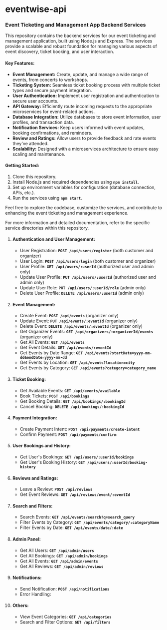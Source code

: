 # eventwise-api

### Event Ticketing and Management App Backend Services

This repository contains the backend services for our event ticketing and management application, built using Node.js and Express. The services provide a scalable and robust foundation for managing various aspects of event discovery, ticket booking, and user interaction.

#### Key Features:

- __Event Management:__ Create, update, and manage a wide range of events, from concerts to workshops.
- __Ticketing System:__ Seamless ticket booking process with multiple ticket types and secure payment integration.
- __User Authentication:__ Implement user registration and authentication to secure user accounts.
- __API Gateway:__ Efficiently route incoming requests to the appropriate microservices for event-related actions.
- __Database Integration:__ Utilize databases to store event information, user profiles, and transaction data.
- __Notification Services:__ Keep users informed with event updates, booking confirmations, and reminders.
- __Review and Ratings:__ Allow users to provide feedback and rate events they've attended.
- __Scalability:__ Designed with a microservices architecture to ensure easy scaling and maintenance.

#### Getting Started:
       
1. Clone this repository.
2. Install Node.js and required dependencies using __`npm install`__.
3. Set up environment variables for configuration (database connection, APIs, etc.).
4. Run the services using __`npm start`__.

Feel free to explore the codebase, customize the services, and contribute to enhancing the event ticketing and management experience.

For more information and detailed documentation, refer to the specific service directories within this repository.

1. #### Authentication and User Management: 
    - User Registration: __`POST /api/users/register`__ (both customer and organizer)
    - User Login: __`POST /api/users/login`__ (both customer and organizer)
    - User Profile: __`GET /api/users/:userId`__ (authorized user and admin only)
    - Update User Profile: __`PUT /api/users/:userId`__ (authorized user and admin only)
    - Update User Role: __`PUT /api/users/:userId/role`__ (admin only)
    - Delete User Profile: __`DELETE /api/users/:userId`__ (admin only)

2. #### Event Management:
    - Create Event: __`POST /api/events`__ (organizer only)
    - Update Event: __`PUT /api/events/:eventId`__ (organizer only)
    - Delete Event: __`DELETE /api/events/:eventId`__ (organizer only)
    - Get Organizer Events: __`GET /api/organizers/:organizerId/events`__ (organizer only)
    - Get All Events: __`GET /api/events`__
    - Get Event Details: __`GET /api/events/:eventId`__
    - Get Events by Date Range: __`GET /api/events?startDate=yyyy-mm-dd&endDate=yyyy-mm-dd`__
    - Get Events by Location: __`GET /api/events?location=city`__
    - Get Events by Category: __`GET /api/events?category=category_name`__

3. #### Ticket Booking:
    - Get Available Events: __`GET /api/events/available`__
    - Book Tickets: __`POST /api/bookings`__
    - Get Booking Details: __`GET /api/bookings/:bookingId`__
    - Cancel Booking: __`DELETE /api/bookings/:bookingId`__

4. #### Payment Integration:
    - Create Payment Intent: __`POST /api/payments/create-intent`__
    - Confirm Payment: __`POST /api/payments/confirm`__

5. #### User Bookings and History:
    - Get User's Bookings: __`GET /api/users/:userId/bookings`__
    - Get User's Booking History: __`GET /api/users/:userId/booking-history`__

6. #### Reviews and Ratings:
    - Leave a Review: __`POST /api/reviews`__
    - Get Event Reviews: __`GET /api/reviews/event/:eventId`__

7. #### Search and Filters:
    - Search Events: __`GET /api/events/search?q=search_query`__
    - Filter Events by Category: __`GET /api/events/category/:categoryName`__
    - Filter Events by Date: __`GET /api/events/date/:date`__

8. #### Admin Panel:
    - Get All Users: __`GET /api/admin/users`__
    - Get All Bookings: __`GET /api/admin/bookings`__
    - Get All Events: __`GET /api/admin/events`__
    - Get All Reviews: __`GET /api/admin/reviews`__

9. #### Notifications:
    - Send Notification: __`POST /api/notifications`__
    - Error Handling:

10. #### Others:
    - View Event Categories: __`GET /api/categories`__
    - Search and Filter Options: __`GET /api/filters`__
